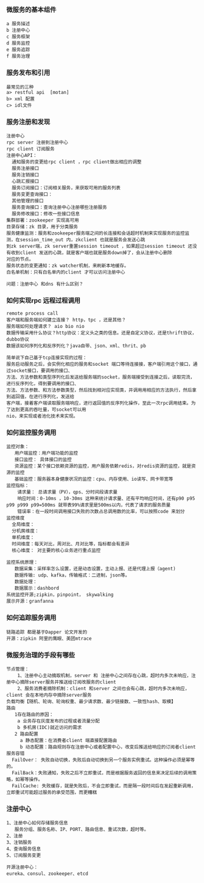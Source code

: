 ### 微服务的基本组件
    a 服务描述
    b 注册中心
    c 服务框架
    d 服务监控
    e 服务追踪
    f 服务治理
### 服务发布和引用
    最常见的三种
    a> restful api  [motan]
    b> xml 配置
    c> idl文件  
### 服务注册和发现
    注册中心
    rpc server 注册到注册中心 
    rpc client 订阅服务
    注册中心API：
      通知服务的变更给rpc client ，rpc client做出相应的调整 
      服务注册接口
      服务注销接口
      心跳汇报接口
      服务订阅接口：订阅相关服务，来获取可用的服务列表
      服务变更查询接口：
      其他管理的接口
      服务查询接口：查询注册中心注册哪些注册服务
      服务修改接口：修改一些接口信息
    集群部署：zookeeper 实现高可用
    目录存储：zk 目录，用于分类服务
    服务健康监测：服务和zookeeper服务端之间的长连接和会话超时机制来实现服务的监控监测，在session_time_out 内，zkclient 也就是服务会发送心跳
    到zk server端，zk server重置session timeout ，如果超过session timeout 还没有收到client 发送的心跳，就是客户端也就是服务down掉了，会从注册中心删除
    对应的节点。
    服务状态的变更通知：zk watcher机制，来刷新本地缓存。
    白名单机制：只有白名单内的client 才可以访问注册中心
    
    问题：注册中心 和dns 有什么区别？

### 如何实现rpc 远程过程调用
    remote process call
    客户端和服务端如何建立连接？ http，tpc ，还是其他？
    服务端如何处理请求？ aio bio nio
    数据传输采用什么协议？http协议：定义头之类的信息。还是自定义协议，还是thrift协议，dubbo协议
    数据该如何序列化和反序列化？java自带、json、xml、thrit、pb
    
    简单说下自己基于tcp连接实现的过程：
    服务启动服务之后，会实例化相应的服务和socket 端口等待连接接，客户端引用这个接口，通过socket接口，要调用的接口、
    方法、方法参数和类型序列化后发送给服务端的socket，服务端接受到连接之后，读取完流，进行反序列化，得到要调用的接口、
    方法、方法参数、和方法参数类型，然后找到相对应实现类，并调用用相应的方法执行，然后拿到返回值，在进行序列化，发送给
    客户端，接着客户端读取服务端响应，进行返回值的反序列化操作，至此一次rpc调用结束。为了达到更高的吞吐量，可socket可以用
    nio，来实现或者池化技术来实现。
    
### 如何监控服务调用
    监控对象：
       用户端监控：用户端功能的监控
       接口监控： 具体接口的监控
       资源监控：某个接口依赖资源的监控，用户服务依赖redis，对redis资源的监控，就是资源的监控
       基础监控：服务器本身健康状况的监控：cpu、内存使用、io读写、网卡带宽等
    监控指标：
        请求量： 总请求量（PV），qps、分时间段请求量
        响应时间：0-10ms ，10-30ms 这种来统计请求量、还有平均响应时间，还有p90 p95 p99 p999 p99=500ms 就带表99%请求里是500ms以内，代表了请求的服务质量
        错误率：在一段时间调用接口失败的次数占总调用数的比率，可以按照code 来划分
    监控维度    
      全局维度：
      分机房维度：
      单机维度：
      时间维度：每天对比，周对比、月对比等，指标都会有差异
      核心维度： 对主要的核心业务进行重点监控
    
    监控系统原理：
       数据采集：采样率怎么设置，还是动态设置，主动上报、还是代理上报（agent)
       数据传输: udp、kafka，传输格式：二进制，json等。
       数据处理：
       数据展示：dashbord
    系统监控开源;zipkin，pinpoint， skywalking
    展示开源：granfanna
    
### 如何追踪服务调用
    链路追踪 都是基于Dapper 论文开发的
    开源：zipkin 阿里的鹰眼、美团mtrace
            
### 微服务治理的手段有哪些 
    节点管理：
        1、注册中心主动摘取机制，server 和 注册中心之间存在心跳，超时内多次未响应，注册中心摘除server服务并推送给订阅改服务的client
        2、服务消费者摘除机制：client 和server 之间也会有心跳，超时内多次未响应，client 会在本地内存中摘除server服务
    负载均衡【随机、轮询、轮询权重、最少请求数、最少链接数、一致性hash、取模】
    路由
       1存在路由的原因：
        a 业务存在灰度发布的过程或者流量分配
        b 多机房(IDC)就近访问的需求
       2 路由配置
         a 静态配置：在消费者client 端直接配置路由
         b 动态配置：路由规则存在注册中心或者配置中心，改变后推送给响应的订阅者client
    服务容错  
      FailOver： 失败自动切换，失败后自动切换到另一个服务实例重试。这种操作必须是幂等的。
      FailBack：失败通知，失败之后不立即重试，而是根据服务返回的信息来决定后续的调用策略，如幂等操作。
      FailCache: 失败缓存，就是失败后，不会立即重试，而是隔一段时间后在发起重新调用，立即重试可能超过服务的承受范围，而更糟糕      

### 注册中心
    1、注册中心如何存储服务信息
       服务分组、服务名称、IP、PORT、路由信息、重试次数，超时等。
    2、注册
    3、注销服务
    4、查询服务信息           
    5、订阅服务变更
    
    开源注册中心：
    eureka、consul、zookeeper、etcd
    